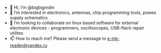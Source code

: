 - 👋 Hi, I’m @bigbigmdm
- 👀 I’m interested in electronics, antennas, chip programming tools, powes supply schematics
- 💞️ I’m looking to collaborate on linux based software for external electronic devices - programmers, oscilloscopes, USB-flach repair utilites
- 📫 How to reach me? Please send a message to e-ink-reader@yandex.ru

